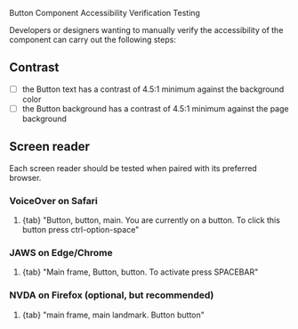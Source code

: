Button Component Accessibility Verification Testing

Developers or designers wanting to manually verify the accessibility of the
component can carry out the following steps:

## Contrast

- [ ] the Button text has a contrast of 4.5:1 minimum against the background
      color
- [ ] the Button background has a contrast of 4.5:1 minimum against the page
      background

## Screen reader

Each screen reader should be tested when paired with its preferred browser.

### VoiceOver on Safari

1. {tab} "Button, button, main. You are currently on a button. To click this
   button press ctrl-option-space"

### JAWS on Edge/Chrome

1. {tab} "Main frame, Button, button. To activate press SPACEBAR"

### NVDA on Firefox (optional, but recommended)

1. {tab} "main frame, main landmark. Button button"
